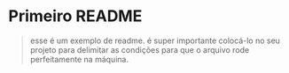 <h1> Primeiro README </h1>

> esse é um exemplo de readme. é super importante colocá-lo no seu projeto para delimitar as condições para que o arquivo rode perfeitamente na máquina.
